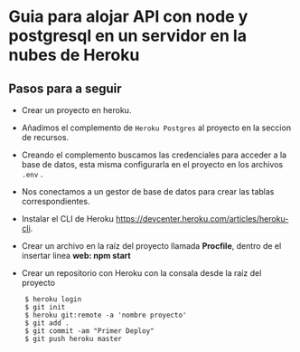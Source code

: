 # Guia para alojar API con node y postgresql en un servidor en la nubes de Heroku

## Pasos para a seguir

- Crear un proyecto en heroku.
- Añadimos el complemento de `Heroku Postgres` al proyecto en la seccion de recursos.
-  Creando el complemento buscamos las credenciales para acceder a la base de datos, esta misma configurarla en el proyecto en los archivos `.env` .
- Nos conectamos a un gestor de base de datos para crear las tablas correspondientes. 
- Instalar el CLI de Heroku https://devcenter.heroku.com/articles/heroku-cli.
    
- Crear un archivo en la raíz del proyecto llamada **Procfile**, dentro de el insertar linea **web: npm start**
- Crear un repositorio con Heroku con la consala desde la raíz del proyecto
```
    $ heroku login
    $ git init
    $ heroku git:remote -a 'nombre proyecto'
    $ git add .
    $ git commit -am "Primer Deploy"
    $ git push heroku master
```

